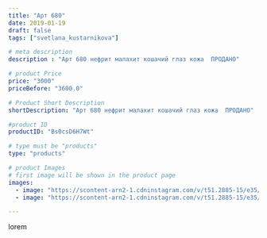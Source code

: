 ```yaml
---
title: "Арт 680"
date: 2019-01-19
draft: false
tags: ["svetlana_kustarnikova"]

# meta description
description : "Арт 680 нефрит малахит кошачий глаз кожа  ПРОДАНО"

# product Price
price: "3000"
priceBefore: "3600.0"

# Product Short Description
shortDescription: "Арт 680 нефрит малахит кошачий глаз кожа  ПРОДАНО"

#product ID
productID: "Bs0csD6H7Wt"

# type must be "products"
type: "products"

# product Images
# first image will be shown in the product page
images:
  - image: "https://scontent-arn2-1.cdninstagram.com/v/t51.2885-15/e35/49330423_297137077668002_1580055107037449042_n.jpg?se=7&tp=1&_nc_ht=scontent-arn2-1.cdninstagram.com&_nc_cat=102&_nc_ohc=2Lf2xJM8InkAX8mZxli&ccb=7-4&oh=4e2832434350557594ec64e0f8c8d5c3&oe=6084C5ED&ig_cache_key=MTk2MDMxNzkwNzk5MDU4NTE1NA%3D%3D.2-ccb7-4"
  - image: "https://scontent-arn2-1.cdninstagram.com/v/t51.2885-15/e35/49933746_2095371497172435_868745881425889449_n.jpg?se=7&tp=1&_nc_ht=scontent-arn2-1.cdninstagram.com&_nc_cat=103&_nc_ohc=N4OELSKjsSsAX8nFH_3&ccb=7-4&oh=4e805598ee3ec619117796ab9c4fe5fe&oe=60853231&ig_cache_key=MTk2MDMxNzkwNzk5OTAwNjAwNw%3D%3D.2-ccb7-4"

---
```

lorem
